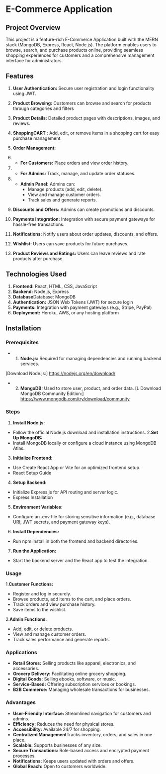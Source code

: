 # E-Commerce Application
## Project Overview
This project is a feature-rich E-Commerce Application built with the MERN stack (MongoDB, Express, React, Node.js). The platform enables users to browse, search, and purchase products online, providing seamless shopping experiences for customers and a comprehensive management interface for administrators.
## Features
 1. **User Authentication:** Secure user registration and login functionality using JWT.
2. **Product Browsing:** Customers can browse and search for products through categories and filters

3.  **Product Details:** Detailed product pages with descriptions, images, and reviews.
  4. **ShoppingCART**  : Add, edit, or remove items in a shopping cart for easy purchase management.
  
 5. **Order Management:**
   
  1. - **For Customers:** Place orders and view order history.
  2. - **For Admins:** Track, manage, and update order statuses.
  3. - **Admin Panel:** Admins can:
         - Manage products (add, edit, delete).
         - View and manage customer orders.
        - Track sales and generate reports.
  6. **Discounts and Offers:** Admins can create promotions and discounts.
   7. **Payments Integration:** Integration with secure payment gateways for hassle-free transactions.
  8.  **Notifications:** Notify users about order updates, discounts, and offers.
  9. **Wishlist:** Users can save products for future purchases.
  10. **Product Reviews and Ratings:** Users can leave reviews and rate products after purchase.

  

## Technologies Used
1. **Frontend:** React, HTML, CSS, JavaScript 
2. **Backend:** Node.js, Express
3. **Database**Database: MongoDB
4. **Authentication:** JSON Web Tokens (JWT) for secure login
5. **Payments:** Integration with payment gateways (e.g., Stripe, PayPal)
6. **Deployment:** Heroku, AWS, or any hosting platform

  


## Installation
### Prerequisites

- 1. **Node.js:**  Required for managing dependencies and running backend services.

[Download Node.js:] https://nodejs.org/en/download/

- 2.  **MongoDB:** Used to store user, product, and order data.
 [L
Download MongoDB Community Edition:]
https://www.mongodb.com/try/download/community
### Steps
 1. **Install Node.js:** 
- Follow the official Node.js download and installation instructions.
2.**Set Up MongoDB:**
- Install MongoDB locally or configure a cloud instance using MongoDB Atlas.
3. **Initialize Frontend:**
- Use Create React App or Vite for an optimized frontend setup.
- React Setup Guide
4. **Setup Backend:**
  - Initialize Express.js for API routing and server logic.
  - Express Installation
 
5. **Environment Variables:**
  - Configure an .env file for storing sensitive information (e.g., database URI, JWT secrets, and payment gateway keys).
6. **Install Dependencies:**
- Run npm install in both the frontend and backend directories.
7. **Run the Application:**
- Start the backend server and the React app to test the integration.
  


### Usage
1.**Customer Functions:**
- Register and log in securely.
- Browse products, add items to the cart, and place orders.
- Track orders and view purchase history.
- Save items to the wishlist.

2.**Admin Functions:**

- Add, edit, or delete products.
- View and manage customer orders.
- Track sales performance and generate reports.

### Applications
-  **Retail Stores:** Selling products like apparel, electronics, and accessories.
-  **Grocery Delivery:** Facilitating online grocery shopping.
-  **Digital Goods:** Selling ebooks, software, or music.
-  **Service-Based:** Offering subscription services or bookings.
-  **B2B Commerce:** Managing wholesale transactions for businesses.
   
### Advantages
- **User-Friendly Interface:** Streamlined navigation for customers and admins.
- **Efficiency:** Reduces the need for physical stores.
- **Accessibility:** Available 24/7 for shopping.
- **Centralized Management**Tracks inventory, orders, and sales in one place.
- **Scalable:** Supports businesses of any size.
- **Secure Transactions:** Role-based access and encrypted payment processes.
- **Notifications:** Keeps users updated with orders and offers.
- **Global Reach:** Open to customers worldwide.

